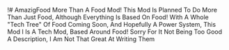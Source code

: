 !# AmazigFood
More Than A Food Mod!
This Mod Is Planned To Do More Than Just Food, Although Everything Is Based On Food! With A Whole "Tech Tree" Of Food Coming Soon, And Hopefully A Power System, This Mod I Is A Tech Mod, Based Around Food!
Sorry For It Not Being Too Good A Description, I Am Not That Great At Writing Them
